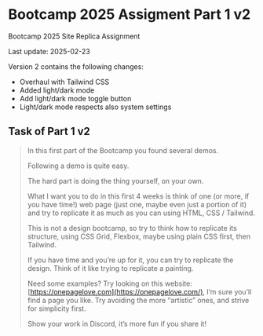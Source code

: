 # Bootcamp 2025 Assigment Part 1 v2

Bootcamp 2025 Site Replica Assignment

Last update: 2025-02-23

Version 2 contains the following changes:

- Overhaul with Tailwind CSS
- Added light/dark mode
- Add light/dark mode toggle button
- Light/dark mode respects also system settings

## Task of Part 1 v2

<blockquote>

In this first part of the Bootcamp you found several demos.

Following a demo is quite easy.

The hard part is doing the thing yourself, on your own.

What I want you to do in this first 4 weeks is think of one (or more, if you have time!) web page (just one, maybe even just a portion of it) and try to replicate it as much as you can using HTML, CSS / Tailwind.

This is not a design bootcamp, so try to think how to replicate its structure, using CSS Grid, Flexbox, maybe using plain CSS first, then Tailwind.

If you have time and you’re up for it, you can try to replicate the design. Think of it like trying to replicate a painting.

Need some examples? Try looking on this website: [https://onepagelove.com](https://onepagelove.com/), I’m sure you’ll find a page you like. Try avoiding the more “artistic” ones, and strive for simplicity first.

Show your work in Discord, it’s more fun if you share it!
</blockquote>
